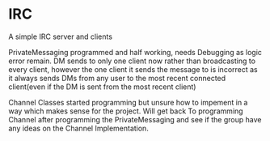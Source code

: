 # IRC
A simple IRC server and clients

PrivateMessaging programmed and half working, needs Debugging as logic error remain. DM sends to only one client now rather than broadcasting to every client, however the one client it sends the message to is incorrect as it always sends DMs from any user to the most recent connected client(even if the DM is sent from the most recent client)

Channel Classes started programming but unsure how to impement in a way which makes sense for the project. Will get back To programming Channel after programming the PrivateMessaging and see if the group have any ideas on the Channel Implementation.

